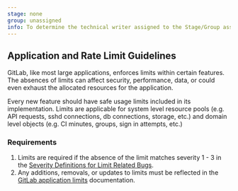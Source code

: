 ```yaml
---
stage: none
group: unassigned
info: To determine the technical writer assigned to the Stage/Group associated with this page, see https://about.gitlab.com/handbook/engineering/ux/technical-writing/#assignments
---
```


## Application and Rate Limit Guidelines


GitLab, like most large applications, enforces limits within certain features.
The absences of limits can affect security, performance, data, or could even
exhaust the allocated resources for the application. 

Every new feature should have safe usage limits included in its implementation.
Limits are applicable for system level resource pools (e.g. API requests,  sshd
connections, db connections, storage, etc.) and domain level objects (e.g. CI
minutes, groups, sign in attempts, etc.)

### Requirements

1. Limits are required if the absence of the limit matches severity 1 - 3 in the [Severity
Definitions for Limit Related
Bugs](https://about.gitlab.com/handbook/engineering/quality/issue-triage/#limit-related-bugs).
1. Any additions, removals, or updates to limits must be reflected in the [GitLab application limits](https://docs.gitlab.com/ee/administration/instance_limits.html) documentation.


